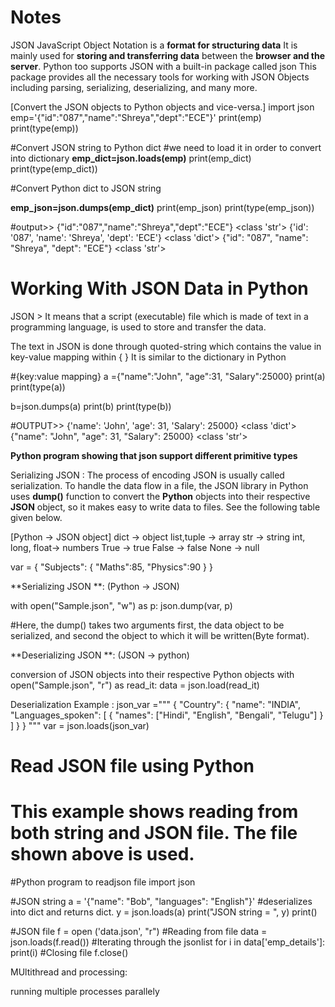 # Notes

JSON JavaScript Object Notation is a **format for structuring data**
It is mainly used for **storing and transferring data** between the **browser and the server**.
Python too supports JSON with a built-in package called json
This package provides all the necessary tools for working with JSON Objects including parsing, serializing, deserializing, and many more. 


[Convert the JSON objects to Python objects and vice-versa.]
import json
emp='{"id":"087","name":"Shreya","dept":"ECE"}'
print(emp)
print(type(emp))

#Convert JSON string to Python dict
#we need to load it in order to convert into dictionary
**emp_dict=json.loads(emp)**
print(emp_dict)
print(type(emp_dict))

#Convert Python dict to JSON string

**emp_json=json.dumps(emp_dict)**
print(emp_json)
print(type(emp_json))

#output>>
{"id":"087","name":"Shreya","dept":"ECE"}
<class 'str'>
{'id': '087', 'name': 'Shreya', 'dept': 'ECE'}
<class 'dict'>
{"id": "087", "name": "Shreya", "dept": "ECE"}
<class 'str'>

# Working With JSON Data in Python
JSON >  It means that a script (executable) file which is made of text in a programming language, is used to store and transfer the data.

The text in JSON is done through quoted-string which contains the value in key-value mapping within { }
It is similar to the dictionary in Python

#{key:value mapping}
a ={"name":"John",
   "age":31,
    "Salary":25000}
print(a)
print(type(a))


b=json.dumps(a)
print(b)
print(type(b))

#OUTPUT>>
{'name': 'John', 'age': 31, 'Salary': 25000}
<class 'dict'>
{"name": "John", "age": 31, "Salary": 25000}
<class 'str'>


 **Python program showing that json support different primitive types**

Serializing JSON : 
The process of encoding JSON is usually called serialization.
To handle the data flow in a file, the JSON library in Python uses **dump()** function to convert the **Python** objects into their respective **JSON** object, so it makes easy to write data to files. See the following table given below.  


[Python ->	JSON object]
dict	-> object
list,tuple ->	array
str	-> string
int, long, float-> numbers
True	-> true
False	-> false
None ->	null



var = {
	"Subjects": {
				"Maths":85,
				"Physics":90
				}
	}
  
**Serializing JSON **: (Python -> JSON)

with open("Sample.json", "w") as p:
     json.dump(var, p)

#Here, the dump() takes two arguments first, the data object to be serialized, and second the object to which it will be written(Byte format). 

**Deserializing JSON **: (JSON -> python)

conversion of JSON objects into their respective Python objects
with open("Sample.json", "r") as read_it:
     data = json.load(read_it)

Deserialization Example : 
json_var ="""
{
	"Country": {
		"name": "INDIA",
		"Languages_spoken": [
			{
				"names": ["Hindi", "English", "Bengali", "Telugu"]
			}
		]
	}
}
"""
var = json.loads(json_var)

# Read JSON file using Python
# This example shows reading from both string and JSON file. The file shown above is used.

#Python program to readjson file
import json

#JSON string
a = '{"name": "Bob", "languages": "English"}'
#deserializes into dict and returns dict.
y = json.loads(a)
print("JSON string = ", y)
print()


#JSON file
f = open ('data.json', "r")
#Reading from file
data = json.loads(f.read())
#Iterating through the jsonlist
for i in data['emp_details']:
	print(i)
#Closing file
f.close()


MUltithread and processing:

running multiple processes parallely



